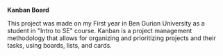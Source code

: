 **Kanban Board**

This project was made on my First year in Ben Gurion University as a student in "Intro to SE" course.
Kanban is a project management methodology that allows for organizing and prioritizing
projects and their tasks, using boards, lists, and cards. 
